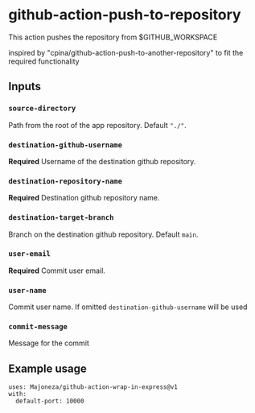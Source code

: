 # github-action-push-to-repository

This action pushes the repository from $GITHUB_WORKSPACE

inspired by "cpina/github-action-push-to-another-repository" to fit the required functionality

## Inputs

### `source-directory`

Path from the root of the app repository. Default `"./"`.

### `destination-github-username`

**Required** Username of the destination github repository.

### `destination-repository-name`

**Required** Destination github repository name.

### `destination-target-branch`

Branch on the destination github repository. Default `main`.

### `user-email`

**Required** Commit user email.

### `user-name`

Commit user name. If omitted `destination-github-username` will be used

### `commit-message`

Message for the commit

## Example usage
```
uses: Majoneza/github-action-wrap-in-express@v1
with:
  default-port: 10000
```